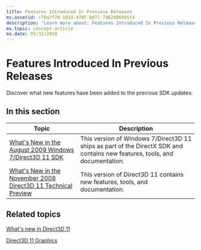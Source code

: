 ```yaml
---
title: Features Introduced In Previous Releases
ms.assetid: c70a7f7d-1833-478f-bd71-7462d860b5f4
description: "Learn more about: Features Introduced In Previous Releases"
ms.topic: concept-article
ms.date: 05/31/2018
---
```


# Features Introduced In Previous Releases

Discover what new features have been added to the previous SDK updates:


## In this section



| Topic                                                                                                | Description                                                                                                                            |
|------------------------------------------------------------------------------------------------------|----------------------------------------------------------------------------------------------------------------------------------------|
| [What's New in the August 2009 Windows 7/Direct3D 11 SDK](dx11-whats-new.md)<br/>             | This version of Windows 7/Direct3D 11 ships as part of the DirectX SDK and contains new features, tools, and documentation.<br/> |
| [What's New in the November 2008 Direct3D 11 Technical Preview](dx11-08nov-whats-new.md)<br/> | This version of Direct3D 11 contains new features, tools, and documentation.<br/>                                                |



 

## Related topics

<dl> <dt>

[What's new in Direct3D 11](dx-graphics-overviews-introduction.md)
</dt> <dt>

[Direct3D 11 Graphics](atoc-dx-graphics-direct3d-11.md)
</dt> </dl>

 

 





